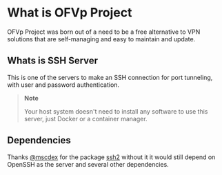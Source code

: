 # What is OFVp Project

OFVp Project was born out of a need to be a free alternative to VPN solutions that are self-managing and easy to maintain and update.

## Whats is SSH Server

This is one of the servers to make an SSH connection for port tunneling, with user and password authentication.

> **Note**
>
> Your host system doesn't need to install any software to use this server, just Docker or a container manager.

## Dependencies

Thanks [@mscdex](https://github.com/mscdex) for the package [ssh2](https://github.com/mscdex/ssh2) without it it would still depend on OpenSSH as the server and several other dependencies.